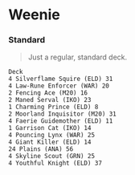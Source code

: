 # Weenie

### Standard
> Just a regular, standard deck.
```
Deck
4 Silverflame Squire (ELD) 31
4 Law-Rune Enforcer (WAR) 20
2 Fencing Ace (M20) 16
2 Maned Serval (IKO) 23
1 Charming Prince (ELD) 8
2 Moorland Inquisitor (M20) 31
4 Faerie Guidemother (ELD) 11
1 Garrison Cat (IKO) 14
4 Pouncing Lynx (WAR) 25
4 Giant Killer (ELD) 14
24 Plains (ANA) 56
4 Skyline Scout (GRN) 25
4 Youthful Knight (ELD) 37

```